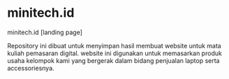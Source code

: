 # minitech.id
minitech.id [landing page]

Repository ini dibuat untuk menyimpan hasil membuat website untuk mata kuliah pemasaran digital. 
website ini digunakan untuk memasarkan produk usaha kelompok kami yang bergerak dalam bidang penjualan laptop serta accessoriesnya.
